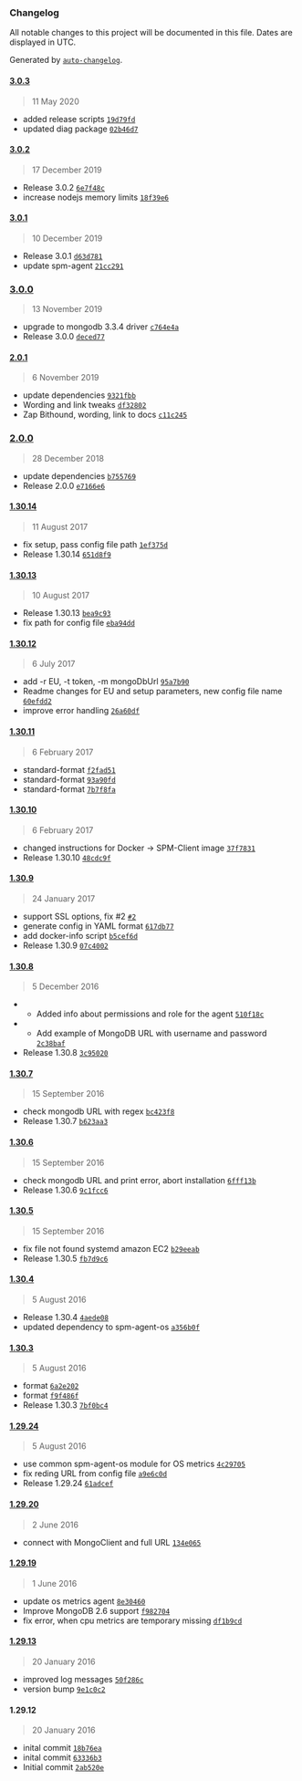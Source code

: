 ### Changelog

All notable changes to this project will be documented in this file. Dates are displayed in UTC.

Generated by [`auto-changelog`](https://github.com/CookPete/auto-changelog).

#### [3.0.3](https://github.com/sematext/spm-agent-mongodb/compare/3.0.2...3.0.3)

> 11 May 2020

- added release scripts [`19d79fd`](https://github.com/sematext/spm-agent-mongodb/commit/19d79fdb90b3227bedf18fe75592de7651662f61)
- updated diag package [`02b46d7`](https://github.com/sematext/spm-agent-mongodb/commit/02b46d7ca96fe64f9c5852ee8100b21e0c1b646f)

#### [3.0.2](https://github.com/sematext/spm-agent-mongodb/compare/3.0.1...3.0.2)

> 17 December 2019

- Release 3.0.2 [`6e7f48c`](https://github.com/sematext/spm-agent-mongodb/commit/6e7f48c0a643d0cfe2f72f981992ce84afffef0f)
- increase nodejs memory limits [`18f39e6`](https://github.com/sematext/spm-agent-mongodb/commit/18f39e6beb8a5461c1689d23bb649e6afee49acc)

#### [3.0.1](https://github.com/sematext/spm-agent-mongodb/compare/3.0.0...3.0.1)

> 10 December 2019

- Release 3.0.1 [`d63d781`](https://github.com/sematext/spm-agent-mongodb/commit/d63d781f83f82c731b7424d179e7cc6b7d04a81a)
- update spm-agent [`21cc291`](https://github.com/sematext/spm-agent-mongodb/commit/21cc291b968f07cef8e6c170fb7265b23ca8a44d)

### [3.0.0](https://github.com/sematext/spm-agent-mongodb/compare/2.0.1...3.0.0)

> 13 November 2019

- upgrade to mongodb 3.3.4 driver [`c764e4a`](https://github.com/sematext/spm-agent-mongodb/commit/c764e4ad5756234bbe67a75c6539b4d71dfb1b85)
- Release 3.0.0 [`deced77`](https://github.com/sematext/spm-agent-mongodb/commit/deced77e2ca254e6d0ed89d833294d99c5096691)

#### [2.0.1](https://github.com/sematext/spm-agent-mongodb/compare/2.0.0...2.0.1)

> 6 November 2019

- update dependencies [`9321fbb`](https://github.com/sematext/spm-agent-mongodb/commit/9321fbb94e1c35598cd1cf85c03c7297284b277f)
- Wording and link tweaks [`df32802`](https://github.com/sematext/spm-agent-mongodb/commit/df32802807ef6feda9903531a55bc20389e1b8d9)
- Zap Bithound, wording, link to docs [`c11c245`](https://github.com/sematext/spm-agent-mongodb/commit/c11c24581a0275afa3dc3a0816632065829ee9d1)

### [2.0.0](https://github.com/sematext/spm-agent-mongodb/compare/1.30.14...2.0.0)

> 28 December 2018

- update dependencies [`b755769`](https://github.com/sematext/spm-agent-mongodb/commit/b755769749d9f153ff2b8423d0436692d524ce9c)
- Release 2.0.0 [`e7166e6`](https://github.com/sematext/spm-agent-mongodb/commit/e7166e6b389fcab6204e805dcd8134611caa6341)

#### [1.30.14](https://github.com/sematext/spm-agent-mongodb/compare/1.30.13...1.30.14)

> 11 August 2017

- fix setup, pass config file path [`1ef375d`](https://github.com/sematext/spm-agent-mongodb/commit/1ef375d6ca73f141c306c2ee1dd8d97b1b4e9a7f)
- Release 1.30.14 [`651d8f9`](https://github.com/sematext/spm-agent-mongodb/commit/651d8f9e190b3ffa69ed3b1ab13c8f2b336d9372)

#### [1.30.13](https://github.com/sematext/spm-agent-mongodb/compare/1.30.12...1.30.13)

> 10 August 2017

- Release 1.30.13 [`bea9c93`](https://github.com/sematext/spm-agent-mongodb/commit/bea9c93c69acabf9fd6de36138e84e27d07f7695)
- fix path for config file [`eba94dd`](https://github.com/sematext/spm-agent-mongodb/commit/eba94dd39e87bf053a25f3b242600b9e62fa0c97)

#### [1.30.12](https://github.com/sematext/spm-agent-mongodb/compare/1.30.11...1.30.12)

> 6 July 2017

- add -r EU, -t token, -m mongoDbUrl [`95a7b90`](https://github.com/sematext/spm-agent-mongodb/commit/95a7b90906688c408f867e8a59ca77b25a33e38a)
- Readme changes for EU and setup parameters, new config file name [`60efdd2`](https://github.com/sematext/spm-agent-mongodb/commit/60efdd24f26928d05a2a793c6adf350fc4b401d8)
- improve error handling [`26a60df`](https://github.com/sematext/spm-agent-mongodb/commit/26a60df19d5eb8e6ffa5a548d9a890d43b2c1ed2)

#### [1.30.11](https://github.com/sematext/spm-agent-mongodb/compare/1.30.10...1.30.11)

> 6 February 2017

- standard-format [`f2fad51`](https://github.com/sematext/spm-agent-mongodb/commit/f2fad510611ee38673cf120d0807307adf8ede9b)
- standard-format [`93a90fd`](https://github.com/sematext/spm-agent-mongodb/commit/93a90fd45b5c5a62346fe96f4aad01ff143470a7)
- standard-format [`7b7f8fa`](https://github.com/sematext/spm-agent-mongodb/commit/7b7f8fad6ef12d13d63dafa00cc75ccf723c2de5)

#### [1.30.10](https://github.com/sematext/spm-agent-mongodb/compare/1.30.9...1.30.10)

> 6 February 2017

- changed instructions for Docker -&gt; SPM-Client image [`37f7831`](https://github.com/sematext/spm-agent-mongodb/commit/37f7831d65ab4dc0dc7bcc60a6c045f993122dc1)
- Release 1.30.10 [`48cdc9f`](https://github.com/sematext/spm-agent-mongodb/commit/48cdc9ff52c1fb5bb4f38aa8292661c96853abba)

#### [1.30.9](https://github.com/sematext/spm-agent-mongodb/compare/1.30.8...1.30.9)

> 24 January 2017

- support SSL options, fix #2 [`#2`](https://github.com/sematext/spm-agent-mongodb/issues/2)
- generate config in YAML format [`617db77`](https://github.com/sematext/spm-agent-mongodb/commit/617db771ed421afc1d6b91dd12fb03eb4c9fcb9d)
- add docker-info script [`b5cef6d`](https://github.com/sematext/spm-agent-mongodb/commit/b5cef6d44cf51b8f5dde3612715265c007fc1c04)
- Release 1.30.9 [`07c4002`](https://github.com/sematext/spm-agent-mongodb/commit/07c40024d94806b5336b6094460f967781a388ac)

#### [1.30.8](https://github.com/sematext/spm-agent-mongodb/compare/1.30.7...1.30.8)

> 5 December 2016

- - Added info about permissions and role for the agent [`510f18c`](https://github.com/sematext/spm-agent-mongodb/commit/510f18c974a942934c8d6fd1cb53042d60f4ad78)
- - Add example of MongoDB URL with username and password [`2c38baf`](https://github.com/sematext/spm-agent-mongodb/commit/2c38bafbb0d16fd40edc9e4bd6c6b2b878e512c3)
- Release 1.30.8 [`3c95020`](https://github.com/sematext/spm-agent-mongodb/commit/3c95020f1068188fc837207ffe2d79dcb8c84980)

#### [1.30.7](https://github.com/sematext/spm-agent-mongodb/compare/1.30.6...1.30.7)

> 15 September 2016

- check mongodb URL with regex [`bc423f8`](https://github.com/sematext/spm-agent-mongodb/commit/bc423f8d17123fa6d0c0c2cb998cd1dbbc602267)
- Release 1.30.7 [`b623aa3`](https://github.com/sematext/spm-agent-mongodb/commit/b623aa343332f69754bbbf11395e71d97ac87ead)

#### [1.30.6](https://github.com/sematext/spm-agent-mongodb/compare/1.30.5...1.30.6)

> 15 September 2016

- check mongodb URL and print error, abort installation [`6fff13b`](https://github.com/sematext/spm-agent-mongodb/commit/6fff13b49df12135d86f032cde7b179b43554453)
- Release 1.30.6 [`9c1fcc6`](https://github.com/sematext/spm-agent-mongodb/commit/9c1fcc69a4ed359a18c577d1db36a4cc585535ee)

#### [1.30.5](https://github.com/sematext/spm-agent-mongodb/compare/1.30.4...1.30.5)

> 15 September 2016

- fix file not found systemd amazon EC2 [`b29eeab`](https://github.com/sematext/spm-agent-mongodb/commit/b29eeab6a3f6ee5a9636400f078ab8aa3ed366bc)
- Release 1.30.5 [`fb7d9c6`](https://github.com/sematext/spm-agent-mongodb/commit/fb7d9c60faed1955a66adfaf47b10e5deecfe86d)

#### [1.30.4](https://github.com/sematext/spm-agent-mongodb/compare/1.30.3...1.30.4)

> 5 August 2016

- Release 1.30.4 [`4aede08`](https://github.com/sematext/spm-agent-mongodb/commit/4aede08749f298f9913637ea5a210a6b8b8ffe6b)
- updated dependency to spm-agent-os [`a356b0f`](https://github.com/sematext/spm-agent-mongodb/commit/a356b0f43de9d9eeb5ea809f048ea35095a0b7e0)

#### [1.30.3](https://github.com/sematext/spm-agent-mongodb/compare/1.29.24...1.30.3)

> 5 August 2016

- format [`6a2e202`](https://github.com/sematext/spm-agent-mongodb/commit/6a2e2025897f2e10deb78a1c81a6be86d4615bca)
- format [`f9f486f`](https://github.com/sematext/spm-agent-mongodb/commit/f9f486fc0509e4c4b202566c2248e59e64752e00)
- Release 1.30.3 [`7bf0bc4`](https://github.com/sematext/spm-agent-mongodb/commit/7bf0bc4ab638797591dc5c0d39cd32a80e443b4f)

#### [1.29.24](https://github.com/sematext/spm-agent-mongodb/compare/1.29.20...1.29.24)

> 5 August 2016

- use common spm-agent-os module for OS metrics [`4c29705`](https://github.com/sematext/spm-agent-mongodb/commit/4c29705238e38d0589670f9e55b9b7066e5046db)
- fix reding URL from config file [`a9e6c0d`](https://github.com/sematext/spm-agent-mongodb/commit/a9e6c0dc93888ebb2bbbc52d117b7aed8302d87a)
- Release 1.29.24 [`61adcef`](https://github.com/sematext/spm-agent-mongodb/commit/61adceff9b2a1ac18282f13af581efe125a1b4c8)

#### [1.29.20](https://github.com/sematext/spm-agent-mongodb/compare/1.29.19...1.29.20)

> 2 June 2016

- connect with MongoClient and full URL [`134e065`](https://github.com/sematext/spm-agent-mongodb/commit/134e0650c92f543362eb549ecab246e10e6c2bb5)

#### [1.29.19](https://github.com/sematext/spm-agent-mongodb/compare/1.29.13...1.29.19)

> 1 June 2016

- update os metrics agent [`8e30460`](https://github.com/sematext/spm-agent-mongodb/commit/8e3046093e83100a09532f3c74d53bc9b96b2e01)
- Improve MongoDB 2.6 support [`f982704`](https://github.com/sematext/spm-agent-mongodb/commit/f9827047465932f36a300dee3a934e8286d5b5ff)
- fix error, when cpu metrics are temporary missing [`df1b9cd`](https://github.com/sematext/spm-agent-mongodb/commit/df1b9cd5b2360f47b0af4bb5ae502975fd140ddb)

#### [1.29.13](https://github.com/sematext/spm-agent-mongodb/compare/1.29.12...1.29.13)

> 20 January 2016

- improved log messages [`50f286c`](https://github.com/sematext/spm-agent-mongodb/commit/50f286c446b16712bd15cbef72d6e20a6c5325fc)
- version bump [`9e1c0c2`](https://github.com/sematext/spm-agent-mongodb/commit/9e1c0c2ad178d655a34ad86d638bc8c9db59d8c0)

#### 1.29.12

> 20 January 2016

- inital commit [`18b76ea`](https://github.com/sematext/spm-agent-mongodb/commit/18b76ea448581bad780ad8f46cdf64065073a168)
- inital commit [`63336b3`](https://github.com/sematext/spm-agent-mongodb/commit/63336b30bd65101d43e0c6f9108bf8fb7057e558)
- Initial commit [`2ab520e`](https://github.com/sematext/spm-agent-mongodb/commit/2ab520e0f2ce677002f98876cd22dc3ececfede4)
